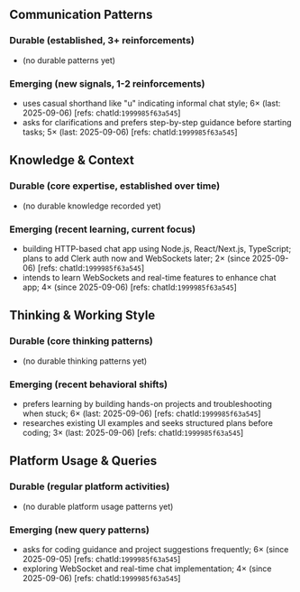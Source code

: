 ## Communication Patterns
### Durable (established, 3+ reinforcements)
- (no durable patterns yet)

### Emerging (new signals, 1-2 reinforcements)
- uses casual shorthand like "u" indicating informal chat style; 6× (last: 2025-09-06) [refs: chatId:`1999985f63a545`]
- asks for clarifications and prefers step-by-step guidance before starting tasks; 5× (last: 2025-09-06) [refs: chatId:`1999985f63a545`]

## Knowledge & Context
### Durable (core expertise, established over time)
- (no durable knowledge recorded yet)

### Emerging (recent learning, current focus)
- building HTTP-based chat app using Node.js, React/Next.js, TypeScript; plans to add Clerk auth now and WebSockets later; 2× (since 2025-09-06) [refs: chatId:`1999985f63a545`]
- intends to learn WebSockets and real-time features to enhance chat app; 4× (since 2025-09-06) [refs: chatId:`1999985f63a545`]

## Thinking & Working Style
### Durable (core thinking patterns)
- (no durable thinking patterns yet)

### Emerging (recent behavioral shifts)
- prefers learning by building hands-on projects and troubleshooting when stuck; 6× (last: 2025-09-06) [refs: chatId:`1999985f63a545`]
- researches existing UI examples and seeks structured plans before coding; 3× (last: 2025-09-06) [refs: chatId:`1999985f63a545`]

## Platform Usage & Queries
### Durable (regular platform activities)
- (no durable platform usage patterns yet)

### Emerging (new query patterns)
- asks for coding guidance and project suggestions frequently; 6× (since 2025-09-05) [refs: chatId:`1999985f63a545`]
- exploring WebSocket and real-time chat implementation; 4× (since 2025-09-06) [refs: chatId:`1999985f63a545`]